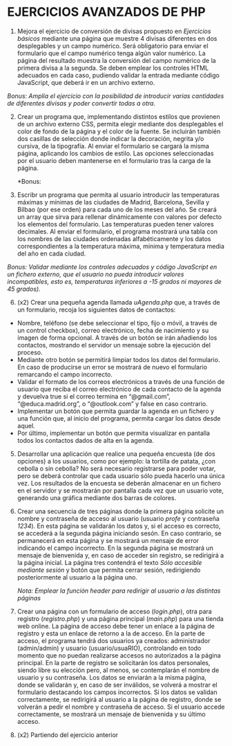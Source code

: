 # EJERCICIOS AVANZADOS DE PHP

1. Mejora el ejercicio de conversión de divisas propuesto en *Ejercicios básicos* mediante una página que muestre 4 divisas diferentes en dos desplegables y un campo numérico. Será obligatorio para enviar el formulario que el campo numérico tenga algún valor numérico. La página del resultado muestra la conversión del campo numérico de la primera divisa a la segunda. Se deben emplear los controles HTML adecuados en cada caso, pudiendo validar la entrada mediante código JavaScript, que deberá ir en un archivo externo.

  *Bonus: Amplía el ejercicio con la posibilidad de introducir varias cantidades de diferentes divisas y poder convertir todas a otra.*

2. Crear un programa que, implementando distintos estilos que provienen de un archivo externo CSS, permita elegir mediante dos desplegables el color de fondo de la página y el color de la fuente. Se incluirán también dos casillas de selección donde indicar la decoración, negrita y/o cursiva, de la tipografía. Al enviar el formulario se cargará la misma página, aplicando los cambios de estilo. Las opciones seleccionadas por el usuario deben mantenerse en el formulario tras la carga de la página.

   *Bonus: 

4. Escribr un programa que permita al usuario introducir las temperaturas máximas y mínimas de las ciudades de Madrid, Barcelona, Sevilla y Bilbao (por ese orden) para cada uno de los meses del año. Se creará un array que sirva para rellenar dinámicamente con valores por defecto los elementos del formulario. Las temperaturas pueden tener valores decimales. Al enviar el formulario, el programa mostrará una tabla con los nombres de las ciudades ordenadas alfabéticamente y los datos
correspondientes a la temperatura máxima, mínima y temperatura media del año en cada ciudad.

  *Bonus: Validar mediante los controles adecuados y código JavaScript en un fichero externo, que el usuario no pueda introducir valores incompatibles, esto es, temperaturas inferiores a -15 grados ni mayores de 45 grados).*

6. (x2) Crear una pequeña agenda llamada *uAgenda.php* que, a través de un formulario, recoja los siguientes datos de contactos:
  - Nombre, teléfono (se debe seleccionar el tipo, fijo o móvil, a través de un control checkbox), correo electrónico, fecha de nacimiento y su imagen de forma opcional. A través de un botón se irán añadiendo los contactos, mostrando el servidor un mensaje sobre la ejecución del proceso.
  - Mediante otro botón se permitirá limpiar todos los datos del formulario. En caso de producirse un error se mostrará de nuevo el formulario remarcando el campo incorrecto.
  - Validar el formato de los correos electrónicos a través de una función de usuario que reciba el correo electrónico de cada contacto de la agenda y devuelva true si el correo termina en “@gmail.com”, “@educa.madrid.org”, o “@outlook.com” y false en caso contrario.
  - Implementar un botón que permita guardar la agenda en un fichero y una función que, al inicio del programa, permita cargar los datos desde aquel.
  - Por último, implementar un botón que permita visualizar en pantalla todos los contactos dados de alta en la agenda.

5. Desarrollar una aplicación que realice una pequeña encuesta (de dos opciones) a los usuarios, como por ejemplo: la tortilla de patata, ¿con cebolla o sin cebolla? No será necesario registrarse para poder votar, pero se deberá controlar que cada usuario sólo pueda hacerlo una única vez. Los resultados de la encuesta se deberán almacenar en un fichero en el servidor y se mostrarán por pantalla cada vez que un usuario vote, generando una gráfica mediante dos barras de colores.

6. Crear una secuencia de tres páginas donde la primera página solicite un nombre y contraseña de acceso al usuario (usuario *profe* y contraseña *1234*). En esta página se validarán los datos y, si el acceso es correcto, se accederá a la segunda página iniciando sesón. En caso contrario, se permanecerá en esta página y se mostrará un mensaje de error indicando el campo incorrecto. En la segunda página se mostrará un mensaje de bienvenida y, en caso de acceder sin registro, se redirigirá a la página inicial. La página tres contendrá el texto *Sólo accesible mediante sesión* y botón que permita cerrar sesión, redirigiendo posteriormente al usuario a la página uno.

   *Nota: Emplear la función header para redirigir al usuario a las distintas páginas*

7. Crear una página con un formulario de acceso (*login.php*), otra para registro (*registro.php*) y una página principal (*main.php*) para una tienda web online. La página de acceso debe tener un enlace a la página de registro y esta un enlace de retorno a la de acceso. En la parte de acceso, el programa tendrá dos usuarios ya creados: administrador (admin/admin) y usuario (usuario/usuaRIO), controlando en todo momento que no puedan realizarse accesos no autorizados a la página principal. En la parte de registro se solicitarán los datos personales, siendo libre su elección pero, al menos, se contemplarán el nombre de usuario y su contraseña. Los datos se enviarán a la misma página, donde se validarán y, en caso de ser inválidos, se volverá a mostrar el formulario destacando los campos incorrectos. Si los datos se validan correctamente, se redirigirá al usuario a la página de registro, donde se volverán a pedir el nombre y contraseña de acceso. Si el usuario accede correctamente, se mostrará un mensaje de bienvenida y su último acceso.

8. (x2) Partiendo del ejercicio anterior 
